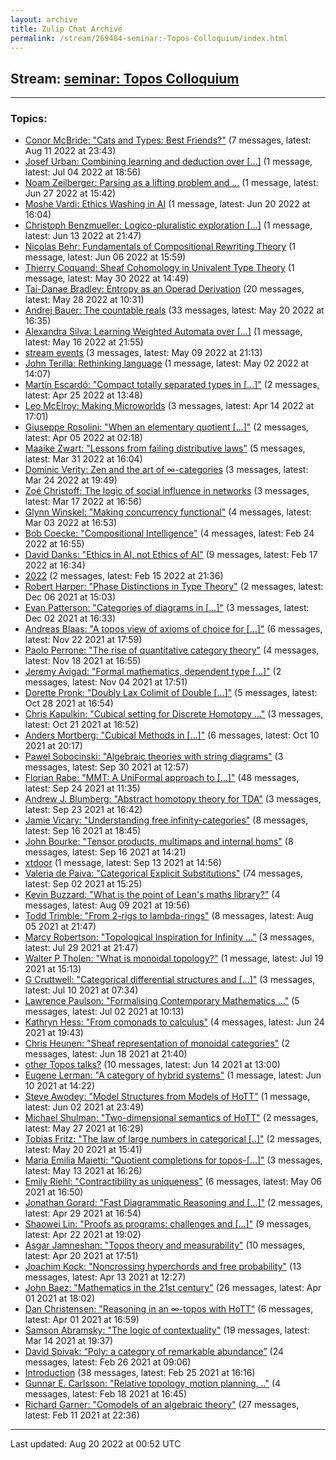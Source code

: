 ```yaml
---
layout: archive
title: Zulip Chat Archive
permalink: /stream/269484-seminar:-Topos-Colloquium/index.html
---
```


## Stream: [seminar: Topos Colloquium](https://mattecapu.github.io/ct-zulip-archive/stream/269484-seminar:-Topos-Colloquium/index.html)
---

### Topics:

* [Conor McBride: "Cats and Types: Best Friends?"](topic/topic_Conor.20McBride.3A.20.22Cats.20and.20Types.3A.20Best.20Friends.3F.22.html) (7 messages, latest: Aug 11 2022 at 23:43)
* [Josef Urban: Combining learning and deduction over \[...\]](topic/topic_Josef.20Urban.3A.20Combining.20learning.20and.20deduction.20over.20.5B.2E.2E.2E.5D.html) (1 message, latest: Jul 04 2022 at 18:56)
* [Noam Zeilberger: Parsing as a lifting problem and ...](topic/topic_Noam.20Zeilberger.3A.20Parsing.20as.20a.20lifting.20problem.20and.20.2E.2E.2E.html) (1 message, latest: Jun 27 2022 at 15:42)
* [Moshe Vardi: Ethics Washing in AI](topic/topic_Moshe.20Vardi.3A.20Ethics.20Washing.20in.20AI.html) (1 message, latest: Jun 20 2022 at 16:04)
* [Christoph Benzmueller: Logico-pluralistic exploration \[...\]](topic/topic_Christoph.20Benzmueller.3A.20Logico-pluralistic.20exploration.20.5B.2E.2E.2E.5D.html) (1 message, latest: Jun 13 2022 at 21:47)
* [Nicolas Behr: Fundamentals of Compositional Rewriting Theory](topic/topic_Nicolas.20Behr.3A.20Fundamentals.20of.20Compositional.20Rewriting.20Theory.html) (1 message, latest: Jun 06 2022 at 15:59)
* [Thierry Coquand: Sheaf Cohomology in Univalent Type Theory](topic/topic_Thierry.20Coquand.3A.20Sheaf.20Cohomology.20in.20Univalent.20Type.20Theory.html) (1 message, latest: May 30 2022 at 14:49)
* [Tai-Danae Bradley: Entropy as an Operad Derivation](topic/topic_Tai-Danae.20Bradley.3A.20Entropy.20as.20an.20Operad.20Derivation.html) (20 messages, latest: May 28 2022 at 10:31)
* [Andrej Bauer: The countable reals](topic/topic_Andrej.20Bauer.3A.20The.20countable.20reals.html) (33 messages, latest: May 20 2022 at 16:35)
* [Alexandra Silva: Learning Weighted Automata over \[...\]](topic/topic_Alexandra.20Silva.3A.20Learning.20Weighted.20Automata.20over.20.5B.2E.2E.2E.5D.html) (1 message, latest: May 16 2022 at 21:55)
* [stream events](topic/topic_stream.20events.html) (3 messages, latest: May 09 2022 at 21:13)
* [John Terilla: Rethinking language](topic/topic_John.20Terilla.3A.20Rethinking.20language.html) (1 message, latest: May 02 2022 at 14:07)
* [Martín Escardó: "Compact totally separated types in \[...\]"](topic/topic_Mart.C3.ADn.20Escard.C3.B3.3A.20.22Compact.20totally.20separated.20types.20in.20.5B.2E.2E.2E.5D.22.html) (2 messages, latest: Apr 25 2022 at 13:48)
* [Leo McElroy: Making Microworlds](topic/topic_Leo.20McElroy.3A.20Making.20Microworlds.html) (3 messages, latest: Apr 14 2022 at 17:01)
* [Giuseppe Rosolini: "When an elementary quotient \[...\]"](topic/topic_Giuseppe.20Rosolini.3A.20.22When.20an.20elementary.20quotient.20.5B.2E.2E.2E.5D.22.html) (2 messages, latest: Apr 05 2022 at 02:18)
* [Maaike Zwart: "Lessons from failing distributive laws"](topic/topic_Maaike.20Zwart.3A.20.22Lessons.20from.20failing.20distributive.20laws.22.html) (5 messages, latest: Mar 31 2022 at 16:04)
* [Dominic Verity: Zen and the art of ∞-categories](topic/topic_Dominic.20Verity.3A.20Zen.20and.20the.20art.20of.20.E2.88.9E-categories.html) (3 messages, latest: Mar 24 2022 at 19:49)
* [Zoé Christoff: The logic of social influence in networks](topic/topic_Zo.C3.A9.20Christoff.3A.20The.20logic.20of.20social.20influence.20in.20networks.html) (3 messages, latest: Mar 17 2022 at 16:56)
* [Glynn Winskel: "Making concurrency functional"](topic/topic_Glynn.20Winskel.3A.20.22Making.20concurrency.20functional.22.html) (4 messages, latest: Mar 03 2022 at 16:53)
* [Bob Coecke: "Compositional Intelligence"](topic/topic_Bob.20Coecke.3A.20.22Compositional.20Intelligence.22.html) (4 messages, latest: Feb 24 2022 at 16:55)
* [David Danks: "Ethics in AI, not Ethics of AI"](topic/topic_David.20Danks.3A.20.22Ethics.20in.20AI.2C.20not.20Ethics.20of.20AI.22.html) (9 messages, latest: Feb 17 2022 at 16:34)
* [2022](topic/topic_2022.html) (2 messages, latest: Feb 15 2022 at 21:36)
* [Robert Harper: "Phase Distinctions in Type Theory"](topic/topic_Robert.20Harper.3A.20.22Phase.20Distinctions.20in.20Type.20Theory.22.html) (2 messages, latest: Dec 06 2021 at 15:03)
* [Evan Patterson: "Categories of diagrams in \[...\]"](topic/topic_Evan.20Patterson.3A.20.22Categories.20of.20diagrams.20in.20.5B.2E.2E.2E.5D.22.html) (3 messages, latest: Dec 02 2021 at 16:33)
* [Andreas Blaas: "A topos view of axioms of choice for \[...\]"](topic/topic_Andreas.20Blaas.3A.20.22A.20topos.20view.20of.20axioms.20of.20choice.20for.20.5B.2E.2E.2E.5D.22.html) (6 messages, latest: Nov 22 2021 at 17:59)
* [Paolo Perrone: "The rise of quantitative category theory"](topic/topic_Paolo.20Perrone.3A.20.22The.20rise.20of.20quantitative.20category.20theory.22.html) (4 messages, latest: Nov 18 2021 at 16:55)
* [Jeremy Avigad: "Formal mathematics, dependent type \[...\]"](topic/topic_Jeremy.20Avigad.3A.20.22Formal.20mathematics.2C.20dependent.20type.20.5B.2E.2E.2E.5D.22.html) (2 messages, latest: Nov 04 2021 at 17:51)
* [Dorette Pronk: "Doubly Lax Colimit of Double \[...\]"](topic/topic_Dorette.20Pronk.3A.20.22Doubly.20Lax.20Colimit.20of.20Double.20.5B.2E.2E.2E.5D.22.html) (5 messages, latest: Oct 28 2021 at 16:54)
* [Chris Kapulkin: "Cubical setting for Discrete Homotopy ..."](topic/topic_Chris.20Kapulkin.3A.20.22Cubical.20setting.20for.20Discrete.20Homotopy.20.2E.2E.2E.22.html) (3 messages, latest: Oct 21 2021 at 16:52)
* [Anders Mortberg: "Cubical Methods in \[...\]"](topic/topic_Anders.20Mortberg.3A.20.22Cubical.20Methods.20in.20.5B.2E.2E.2E.5D.22.html) (6 messages, latest: Oct 10 2021 at 20:17)
* [Pawel Sobocinski: "Algebraic theories with string diagrams"](topic/topic_Pawel.20Sobocinski.3A.20.22Algebraic.20theories.20with.20string.20diagrams.22.html) (3 messages, latest: Sep 30 2021 at 12:57)
* [Florian Rabe: "MMT: A UniFormal approach to \[...\]"](topic/topic_Florian.20Rabe.3A.20.22MMT.3A.20A.20UniFormal.20approach.20to.20.5B.2E.2E.2E.5D.22.html) (48 messages, latest: Sep 24 2021 at 11:35)
* [Andrew J. Blumberg: "Abstract homotopy theory for TDA"](topic/topic_Andrew.20J.2E.20Blumberg.3A.20.22Abstract.20homotopy.20theory.20for.20TDA.22.html) (3 messages, latest: Sep 23 2021 at 16:42)
* [Jamie Vicary: "Understanding free infinity-categories"](topic/topic_Jamie.20Vicary.3A.20.22Understanding.20free.20infinity-categories.22.html) (8 messages, latest: Sep 16 2021 at 18:45)
* [John Bourke: "Tensor products, multimaps and internal homs"](topic/topic_John.20Bourke.3A.20.22Tensor.20products.2C.20multimaps.20and.20internal.20homs.22.html) (8 messages, latest: Sep 16 2021 at 14:21)
* [xtdoor](topic/topic_xtdoor.html) (1 message, latest: Sep 13 2021 at 14:56)
* [Valeria de Paiva: "Categorical Explicit Substitutions"](topic/topic_Valeria.20de.20Paiva.3A.20.22Categorical.20Explicit.20Substitutions.22.html) (74 messages, latest: Sep 02 2021 at 15:25)
* [Kevin Buzzard: "What is the point of Lean's maths library?"](topic/topic_Kevin.20Buzzard.3A.20.22What.20is.20the.20point.20of.20Lean's.20maths.20library.3F.22.html) (4 messages, latest: Aug 09 2021 at 19:56)
* [Todd Trimble: "From 2-rigs to lambda-rings"](topic/topic_Todd.20Trimble.3A.20.22From.202-rigs.20to.20lambda-rings.22.html) (8 messages, latest: Aug 05 2021 at 21:47)
* [Marcy Robertson: "Topological Inspiration for Infinity ..."](topic/topic_Marcy.20Robertson.3A.20.22Topological.20Inspiration.20for.20Infinity.20.2E.2E.2E.22.html) (3 messages, latest: Jul 29 2021 at 21:47)
* [Walter P Tholen: "What is monoidal topology?"](topic/topic_Walter.20P.20Tholen.3A.20.22What.20is.20monoidal.20topology.3F.22.html) (1 message, latest: Jul 19 2021 at 15:13)
* [G Cruttwell: "Categorical differential structures and \[...\]"](topic/topic_G.20Cruttwell.3A.20.22Categorical.20differential.20structures.20and.20.5B.2E.2E.2E.5D.22.html) (3 messages, latest: Jul 10 2021 at 07:34)
* [Lawrence Paulson: "Formalising Contemporary Mathematics ..."](topic/topic_Lawrence.20Paulson.3A.20.22Formalising.20Contemporary.20Mathematics.20.2E.2E.2E.22.html) (5 messages, latest: Jul 02 2021 at 10:13)
* [Kathryn Hess: "From comonads to calculus"](topic/topic_Kathryn.20Hess.3A.20.22From.20comonads.20to.20calculus.22.html) (4 messages, latest: Jun 24 2021 at 19:43)
* [Chris Heunen: "Sheaf representation of monoidal categories"](topic/topic_Chris.20Heunen.3A.20.22Sheaf.20representation.20of.20monoidal.20categories.22.html) (2 messages, latest: Jun 18 2021 at 21:40)
* [other Topos talks?](topic/topic_other.20Topos.20talks.3F.html) (10 messages, latest: Jun 14 2021 at 13:00)
* [Eugene Lerman: "A category of hybrid systems"](topic/topic_Eugene.20Lerman.3A.20.22A.20category.20of.20hybrid.20systems.22.html) (1 message, latest: Jun 10 2021 at 14:22)
* [Steve Awodey: "Model Structures from Models of HoTT"](topic/topic_Steve.20Awodey.3A.20.22Model.20Structures.20from.20Models.20of.20HoTT.22.html) (1 message, latest: Jun 02 2021 at 23:49)
* [Michael Shulman: "Two-dimensional semantics of HoTT"](topic/topic_Michael.20Shulman.3A.20.22Two-dimensional.20semantics.20of.20HoTT.22.html) (2 messages, latest: May 27 2021 at 16:29)
* [Tobias Fritz: "The law of large numbers in categorical \[..\]"](topic/topic_Tobias.20Fritz.3A.20.22The.20law.20of.20large.20numbers.20in.20categorical.20.5B.2E.2E.5D.22.html) (2 messages, latest: May 20 2021 at 15:41)
* [Maria Emilia Maietti: "Quotient completions for topos-\[...\]"](topic/topic_Maria.20Emilia.20Maietti.3A.20.22Quotient.20completions.20for.20topos-.5B.2E.2E.2E.5D.22.html) (3 messages, latest: May 13 2021 at 16:26)
* [Emily Riehl: "Contractibility as uniqueness"](topic/topic_Emily.20Riehl.3A.20.22Contractibility.20as.20uniqueness.22.html) (6 messages, latest: May 06 2021 at 16:50)
* [Jonathan Gorard: "Fast Diagrammatic Reasoning and \[...\]"](topic/topic_Jonathan.20Gorard.3A.20.22Fast.20Diagrammatic.20Reasoning.20and.20.5B.2E.2E.2E.5D.22.html) (2 messages, latest: Apr 29 2021 at 16:54)
* [Shaowei Lin: "Proofs as programs: challenges and \[...\]"](topic/topic_Shaowei.20Lin.3A.20.22Proofs.20as.20programs.3A.20challenges.20and.20.5B.2E.2E.2E.5D.22.html) (9 messages, latest: Apr 22 2021 at 19:02)
* [Asgar Jamneshan: "Topos theory and measurability"](topic/topic_Asgar.20Jamneshan.3A.20.22Topos.20theory.20and.20measurability.22.html) (10 messages, latest: Apr 20 2021 at 17:51)
* [Joachim Kock: "Noncrossing hyperchords and free probability"](topic/topic_Joachim.20Kock.3A.20.22Noncrossing.20hyperchords.20and.20free.20probability.22.html) (13 messages, latest: Apr 13 2021 at 12:27)
* [John Baez: "Mathematics in the 21st century"](topic/topic_John.20Baez.3A.20.22Mathematics.20in.20the.2021st.20century.22.html) (26 messages, latest: Apr 01 2021 at 18:02)
* [Dan Christensen: "Reasoning in an ∞-topos with HoTT"](topic/topic_Dan.20Christensen.3A.20.22Reasoning.20in.20an.20.E2.88.9E-topos.20with.20HoTT.22.html) (6 messages, latest: Apr 01 2021 at 16:59)
* [Samson Abramsky: "The logic of contextuality"](topic/topic_Samson.20Abramsky.3A.20.22The.20logic.20of.20contextuality.22.html) (19 messages, latest: Mar 14 2021 at 19:37)
* [David Spivak: “Poly: a category of remarkable abundance”](topic/topic_David.20Spivak.3A.20.E2.80.9CPoly.3A.20a.20category.20of.20remarkable.20abundance.E2.80.9D.html) (24 messages, latest: Feb 26 2021 at 09:06)
* [Introduction](topic/topic_Introduction.html) (38 messages, latest: Feb 25 2021 at 16:16)
* [Gunnar E. Carlsson: "Relative topology, motion planning, .."](topic/topic_Gunnar.20E.2E.20Carlsson.3A.20.22Relative.20topology.2C.20motion.20planning.2C.20.2E.2E.22.html) (4 messages, latest: Feb 18 2021 at 16:45)
* [Richard Garner: "Comodels of an algebraic theory"](topic/topic_Richard.20Garner.3A.20.22Comodels.20of.20an.20algebraic.20theory.22.html) (27 messages, latest: Feb 11 2021 at 22:36)

<hr><p>Last updated: Aug 20 2022 at 00:52 UTC</p>